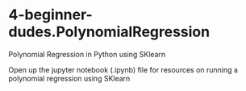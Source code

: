 # 4-beginner-dudes.PolynomialRegression
Polynomial Regression in Python using SKlearn

Open up the jupyter notebook (.ipynb) file for resources on running a polynomial regression using SKlearn

